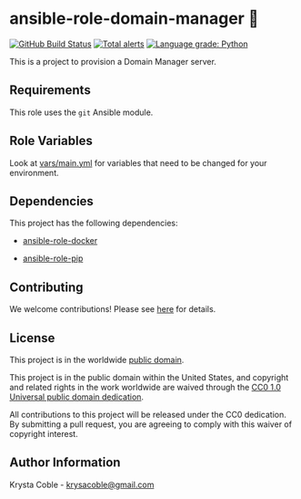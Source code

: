 # ansible-role-domain-manager 🐑 #

[![GitHub Build Status](https://github.com/cisagov/ansible-role-domain-manager/workflows/build/badge.svg)](https://github.com/cisagov/ansible-role-domain-manager/actions)
[![Total alerts](https://img.shields.io/lgtm/alerts/g/cisagov/ansible-role-domain-manager.svg?logo=lgtm&logoWidth=18)](https://lgtm.com/projects/g/cisagov/ansible-role-domain-manager/alerts/)
[![Language grade: Python](https://img.shields.io/lgtm/grade/python/g/cisagov/ansible-role-domain-manager.svg?logo=lgtm&logoWidth=18)](https://lgtm.com/projects/g/cisagov/ansible-role-domain-manager/context:python)

This is a project to provision a Domain Manager server.

## Requirements ##

This role uses the `git` Ansible module.

## Role Variables ##

Look at [vars/main.yml](vars/main.yml) for variables that
need to be changed for your environment.

## Dependencies ##

This project has the following dependencies:

* [ansible-role-docker](https://github.com/cisagov/ansible-role-docker)

* [ansible-role-pip](https://github.com/cisagov/ansible-role-pip)

## Contributing ##

We welcome contributions!  Please see [here](CONTRIBUTING.md) for
details.

## License ##

This project is in the worldwide [public domain](LICENSE).

This project is in the public domain within the United States, and
copyright and related rights in the work worldwide are waived through
the [CC0 1.0 Universal public domain
dedication](https://creativecommons.org/publicdomain/zero/1.0/).

All contributions to this project will be released under the CC0
dedication. By submitting a pull request, you are agreeing to comply
with this waiver of copyright interest.

## Author Information ##

Krysta Coble - <krysacoble@gmail.com>
